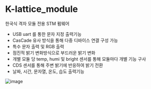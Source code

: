 # K-lattice_module
한국식 격자 모듈 전용 STM 펌웨어 
- USB uart 를 통한 문자 지정 출력기능
- CasCade 유사 방식을 통해 다중 디바이스 연결 구성 가능
- 특수 문자 출력 및 RGB 출력
- 점진적 밝기 변화방식으로 부드러운 밝기 변화
- 개별 모듈 당 temp, humi 및 bright 센서를 통해 모듈마다 개별 기능 구사
- CDS 센서를 통해 주변 밝기에 반응하여 밝기 전환
- 날짜, 시간, 문자열, 온도, 습도 출력기능
  
![image](https://github.com/user-attachments/assets/74fbd52e-a3e8-4454-b4ac-07bab59750aa)
